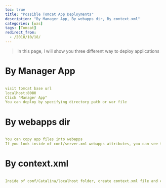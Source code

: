 ```yaml
---
toc: true
title: "Possible Tomcat App Deployments"
description: "By Manager App, By webapps dir, By context.xml"
categories: [was]
tags: [Tomcat]
redirect_from:
  - /2018/10/18/
---
```


> In this page, I will show you three different way to deploy applications

# By Manager App

```yaml

visit tomcat base url
localhost:8080
Click "Manager App"
You can deploy by specifying directory path or war file

```

# By webapps dir

```yaml

You can copy app files into webapps
If you look inside of conf/server.xml webapps attributes, you can see that tomcat automatically deploy application within webapps dir

```

# By context.xml

```yaml

Inside of conf/Catalina/localhost folder, create context.xml file and configue your app deployment.

```

[^1]: This is a footnote.

[kramdown]: https://kramdown.gettalong.org/
[My Blog]: https://marindie.github.io